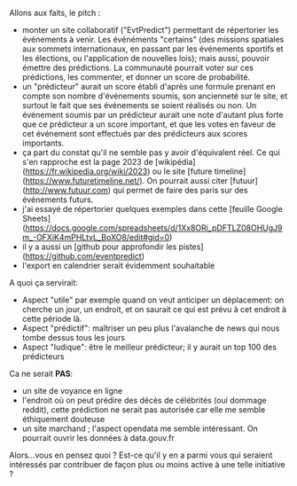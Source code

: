 Allons aux faits, le pitch : 

* monter un site collaboratif ("EvtPredict") permettant de répertorier les événements à venir. Les événéments "certains" (des missions spatiales aux sommets internationaux, en passant par les événements sportifs et les élections, ou l'application de nouvelles lois); mais aussi, pouvoir émettre des prédictions. La communauté pourrait voter sur ces prédictions, les commenter, et donner un score de probabilité. 
* un "prédicteur" aurait un score établi d'après une formule prenant en compte son nombre d'événements soumis, son ancienneté sur le site, et surtout le fait que ses événements se soient réalisés ou non. Un événement soumis par un prédicteur aurait une note d'autant plus forte que ce prédicteur a un score important, et que les votes en faveur de cet événement sont effectués par des prédicteurs aux scores importants. 
* ça part du constat qu'il ne semble pas y avoir d'équivalent réel. Ce qui s'en rapproche est la page 2023 de [wikipédia] (https://fr.wikipedia.org/wiki/2023) ou le site [future timeline] (https://www.futuretimeline.net/). On pourrait aussi citer [futuur] (http://www.futuur.com) qui permet de faire des paris sur des événements futurs. 
* j'ai essayé de répertorier quelques exemples dans cette [feuille Google Sheets] (https://docs.google.com/spreadsheets/d/1Xx8ORi_pDFTLZ08OHUgJ9m_-OFXiK4mPHLtvL_BoXO8/edit#gid=0)
* il y a aussi un [github pour approfondir les pistes] (https://github.com/eventpredict)
* l'export en calendrier serait évidemment souhaitable

A quoi ça servirait: 

* Aspect "utile" par exemple quand on veut anticiper un déplacement: on cherche un jour, un endroit, et on saurait ce qui est prévu à cet endroit à cette période là. 
* Aspect "prédictif": maîtriser un peu plus l'avalanche de news qui nous tombe dessus tous les jours 
* Aspect "ludique": être le meilleur prédicteur; il y aurait un top 100 des prédicteurs

Ca ne serait **PAS**:

* un site de voyance en ligne
*  l'endroit où on peut prédire des décès de célébrités (oui dommage reddit), cette prédiction ne serait pas autorisée car elle me semble éthiquement douteuse
* un site marchand ; l'aspect opendata me semble intéressant. On pourrait ouvrir les données à data.gouv.fr

Alors...vous en pensez quoi ? Est-ce qu'il y en a parmi vous qui seraient intéressés par contribuer de façon plus ou moins active à une telle initiative ?
